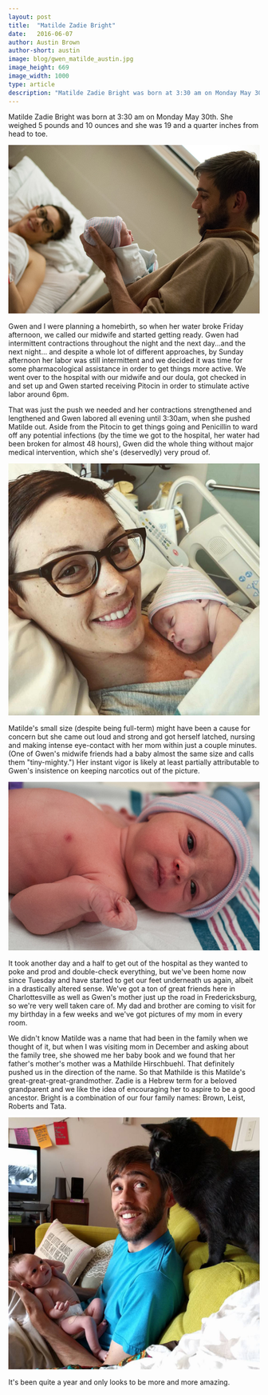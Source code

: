 ```yaml
---
layout: post
title:  "Matilde Zadie Bright"
date:   2016-06-07
author: Austin Brown
author-short: austin
image: blog/gwen_matilde_austin.jpg
image_height: 669
image_width: 1000
type: article
description: "Matilde Zadie Bright was born at 3:30 am on Monday May 30th."
---
```


Matilde Zadie Bright was born at 3:30 am on Monday May 30th. She weighed 5 pounds and 10 ounces and she was 19 and a quarter inches from head to toe.



<img class="small-12 medium-8 columns" src="/images/blog/gwen_matilde_austin.jpg">


Gwen and I were planning a homebirth, so when her water broke Friday afternoon, we called our midwife and started getting ready. Gwen had intermittent contractions throughout the night and the next day...and the next night... and despite a whole lot of different approaches, by Sunday afternoon her labor was still intermittent and we decided it was time for some pharmacological assistance in order to get things more active. We went over to the hospital with our midwife and our doula, got checked in and set up and Gwen started receiving Pitocin in order to stimulate active labor around 6pm. 

That was just the push we needed and her contractions strengthened and lengthened and Gwen labored all evening until 3:30am, when she pushed Matilde out. Aside from the Pitocin to get things going and Penicillin to ward off any potential infections (by the time we got to the hospital, her water had been broken for almost 48 hours), Gwen did the whole thing without major medical intervention, which she's (deservedly) very proud of. 

<img class="small-12 medium-8 columns" src="/images/blog/gwen_matilde.jpg">

Matilde's small size (despite being full-term) might have been a cause for concern but she came out loud and strong and got herself latched, nursing and making intense eye-contact with her mom within just a couple minutes. (One of Gwen's midwife friends had a baby almost the same size and calls them "tiny-mighty.") Her instant vigor is likely at least partially attributable to Gwen's insistence on keeping narcotics out of the picture.

<img class="small-12 medium-8 columns" src="/images/blog/matilde.jpg">

It took another day and a half to get out of the hospital as they wanted to poke and prod and double-check everything, but we've been home now since Tuesday and have started to get our feet underneath us again, albeit in a drastically altered sense. We've got a ton of great friends here in Charlottesville as well as Gwen's mother just up the road in Fredericksburg, so we're very well taken care of. My dad and brother are coming to visit for my birthday in a few weeks and we've got pictures of my mom in every room. 

We didn't know Matilde was a name that had been in the family when we thought of it, but when I was visiting mom in December and asking about the family tree, she showed me her baby book and we found that her father's mother's mother was a Mathilde Hirschbuehl. That definitely pushed us in the direction of the name. So that Mathilde is this Matilde's great-great-great-grandmother. Zadie is a Hebrew term for a beloved grandparent and we like the idea of encouraging her to aspire to be a good ancestor. Bright is a combination of our four family names: Brown, Leist, Roberts and Tata.

<img class="small-12 medium-8 columns" src="/images/blog/matilde_austin_ebi.jpg">

It's been quite a year and only looks to be more and more amazing.
